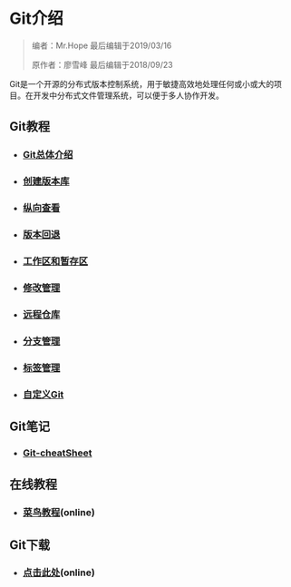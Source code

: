 # Git介绍

> 编者：Mr.Hope 最后编辑于2019/03/16
>
> 原作者：廖雪峰 最后编辑于2018/09/23

Git是一个开源的分布式版本控制系统，用于敏捷高效地处理任何或小或大的项目。在开发中分布式文件管理系统，可以便于多人协作开发。

## Git教程

- ### [Git总体介绍](git/whatIsGit)
- ### [创建版本库](git/createRepository)
- ### [纵向查看](git/statusView)
- ### [版本回退](git/backRoll)
- ### [工作区和暂存区](git/workingDirectory)
- ### [修改管理](git/change)
- ### [远程仓库](git/remote)
- ### [分支管理](git/branch)
- ### [标签管理](git/tag)
- ### [自定义Git](git/customGit)

## Git笔记

- ### [Git-cheatSheet](https://nenuyouth.com/Res/doc/software/git/gitCheatSheet.pdf)

## 在线教程

- ### [菜鸟教程](https://www.runoob.com/git/git-tutorial.html)(online)

## Git下载

- ### [点击此处](https://git-scm.com/downloads/)(online)